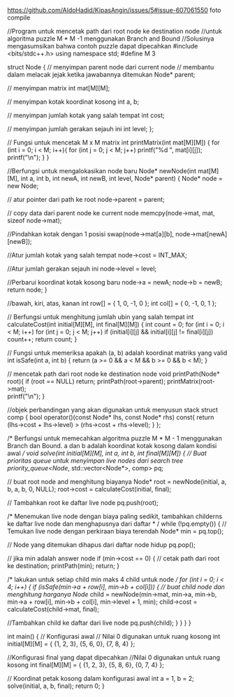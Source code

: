  https://github.com/AldoHadid/KipasAngin/issues/5#issue-607061550 foto compile
 
 //Program untuk mencetak path dari root node ke destination node
  //untuk algoritma puzzle M * M -1 menggunakan Branch and Bound
  //Solusinya mengasumsikan bahwa contoh puzzle dapat dipecahkan 
  #include <bits/stdc++.h> 
  using namespace std; 
  #define M 3 
  
  struct Node 
  { 
  // menyimpan parent node dari current node
  // membantu dalam melacak jejak ketika jawabannya ditemukan
  Node* parent; 

  // menyimpan matrix 
  int mat[M][M]; 

  // menyimpan kotak koordinat kosong 
  int a, b; 

  // menyimpan jumlah kotak yang salah tempat
  int cost; 

  // menyimpan jumlah gerakan sejauh ini
  int level; 
  }; 

  // Fungsi untuk mencetak M x M matrix 
  int printMatrix(int mat[M][M]) 
  { 
  for (int i = 0; i < M; i++){ 
      for (int j = 0; j < M; j++) 
      printf("%d ", mat[i][j]); 
      printf("\n"); 
      } 
  }       

  //Berfungsi untuk mengalokasikan node baru
  Node* newNode(int mat[M][M], int a, int b, int newA, 
      int newB, int level, Node* parent) 
  { 
      Node* node = new Node; 

  // atur pointer dari path ke root 
      node->parent = parent; 

  // copy data dari parent node ke current node 
      memcpy(node->mat, mat, sizeof node->mat); 

  //Pindahkan kotak dengan 1 posisi 
      swap(node->mat[a][b], node->mat[newA][newB]); 

  //Atur jumlah kotak yang salah tempat 
       node->cost = INT_MAX; 

  //Atur jumlah gerakan sejauh ini
      node->level = level; 

  //Perbarui koordinat kotak kosong baru
      node->a = newA; 
      node->b = newB; 
  return node; 
  } 

  //bawah, kiri, atas, kanan
      int row[] = { 1, 0, -1, 0 }; 
      int col[] = { 0, -1, 0, 1 }; 

  // Berfungsi untuk menghitung jumlah ubin yang salah tempat
      int calculateCost(int initial[M][M], int final[M][M]) 
      { 
          int count = 0; 
          for (int i = 0; i < M; i++) 
          for (int j = 0; j < M; j++) 
              if (initial[i][j] && initial[i][j] != final[i][j]) 
          count++; 
          return count; 
      } 

  // Fungsi untuk memeriksa apakah (a, b) adalah koordinat matriks yang valid
       int isSafe(int a, int b) 
  { 
       return (a >= 0 && a < M && b >= 0 && b < M); 
  } 

  // mencetak path dari root node ke destination node 
      void printPath(Node* root){ 
          if (root == NULL) 
      return; 
          printPath(root->parent); 
          printMatrix(root->mat);     
          printf("\n"); 
  } 

  //objek perbandingan yang akan digunakan untuk menyusun stack
      struct comp 
  { 
      bool operator()(const Node* lhs, const Node* rhs) const{
      return (lhs->cost + lhs->level) > (rhs->cost + rhs->level); 
      } 
  }; 

  /* Berfungsi untuk memecahkan algoritma puzzle M * M - 1 menggunakan
     Branch dan Bound. a dan b adalah koordinat kotak kosong
     dalam kondisi awal */
    void solve(int initial[M][M], int a, int b, 
    int final[M][M]) 
    { 
  // Buat prioritas queue untuk menyimpan live nodes dari search tree  
      priority_queue<Node*, std::vector<Node*>, comp> pq; 

  // buat root node and menghitung biayanya
      Node* root = newNode(initial, a, b, a, b, 0, NULL); 
      root->cost = calculateCost(initial, final); 

  // Tambahkan root ke daftar live node 
      pq.push(root); 

  /* Menemukan live node dengan biaya paling sedikit,
    tambahkan childerns ke daftar live node dan
    menghapusnya dari daftar * /
  while (!pq.empty()) 
  { 
  // Temukan live node dengan perkiraan biaya terendah
      Node* min = pq.top(); 

  // Node yang ditemukan dihapus dari daftar node hidup
  pq.pop(); 

  // jika min adalah answer node 
  if (min->cost == 0) 
  { 
  // cetak path dari root ke destination; 
      printPath(min); 
      return; 
  } 

  /* lakukan untuk setiap child min
    maks 4 child untuk node */ 
  for (int i = 0; i < 4; i++) 
  { 
      if (isSafe(min->a + row[i], min->b + col[i])) 
  { 
  // buat child node dan menghitung harganya 
      Node* child = newNode(min->mat, min->a, 
      min->b, min->a + row[i], 
      min->b + col[i], 
      min->level + 1, min); 
      child->cost = calculateCost(child->mat, final); 

  //Tambahkan child ke daftar dari live node
      pq.push(child); 
      } 
    } 
   } 
  } 

  int main() 
  { 
  // Konfigurasi awal 
  // Nilai 0 digunakan untuk ruang kosong 
      int initial[M][M] = 
  { 
      {1, 2, 3}, 
      {5, 6, 0}, 
      {7, 8, 4} 
  }; 

  //Konfigurasi final yang dapat dipecahkan
  //Nilai 0 digunakan untuk ruang kosong
  int final[M][M] = 
  { 
      {1, 2, 3}, 
      {5, 8, 6}, 
      {0, 7, 4} 
  }; 

  // Koordinat petak kosong dalam konfigurasi awal
     int a = 1, b = 2; 
      solve(initial, a, b, final); 
          return 0; 
  }
